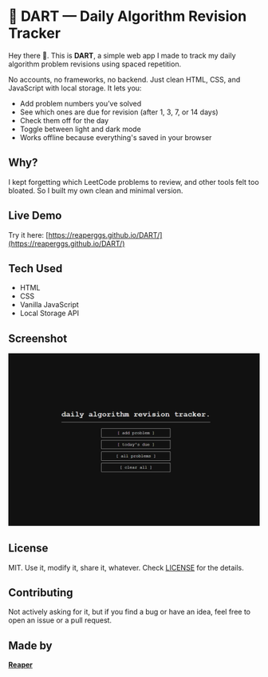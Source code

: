 # 🎯 DART — Daily Algorithm Revision Tracker

Hey there 👋. This is **DART**, a simple web app I made to track my daily algorithm problem revisions using spaced repetition.

No accounts, no frameworks, no backend. Just clean HTML, CSS, and JavaScript with local storage. It lets you:

- Add problem numbers you’ve solved
- See which ones are due for revision (after 1, 3, 7, or 14 days)
- Check them off for the day
- Toggle between light and dark mode
- Works offline because everything's saved in your browser

## Why?

I kept forgetting which LeetCode problems to review, and other tools felt too bloated. So I built my own clean and minimal version.

## Live Demo

Try it here: [https://reaperggs.github.io/DART/](https://reaperggs.github.io/DART/)

## Tech Used

- HTML
- CSS
- Vanilla JavaScript
- Local Storage API

## Screenshot

![screenshot](screenshot.png)

## License

MIT. Use it, modify it, share it, whatever. Check [LICENSE](LICENSE) for the details.

## Contributing

Not actively asking for it, but if you find a bug or have an idea, feel free to open an issue or a pull request.

## Made by

**[Reaper](https://github.com/reaperggs)**

